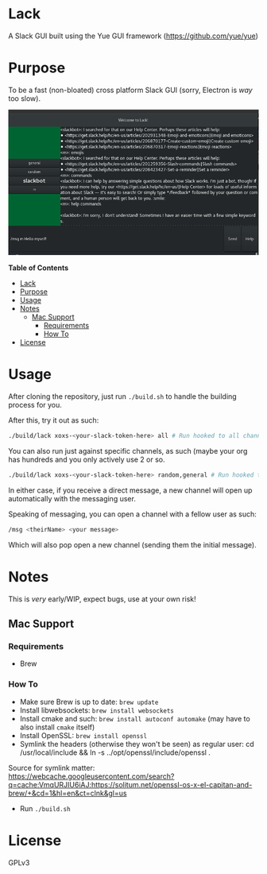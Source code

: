 # Lack

A Slack GUI built using the Yue GUI framework (https://github.com/yue/yue)

# Purpose

To be a fast (non-bloated) cross platform Slack GUI (sorry, Electron
is *way* too slow).

![Lack](https://raw.githubusercontent.com/ahungry/lack/master/lack.png)


<!-- markdown-toc start - Don't edit this section. Run M-x markdown-toc-refresh-toc -->
**Table of Contents**

- [Lack](#lack)
- [Purpose](#purpose)
- [Usage](#usage)
- [Notes](#notes)
    - [Mac Support](#mac-support)
        - [Requirements](#requirements)
        - [How To](#how-to)
- [License](#license)

<!-- markdown-toc end -->

# Usage

After cloning the repository, just run `./build.sh` to handle the
building process for you.

After this, try it out as such:

```sh
./build/lack xoxs-<your-slack-token-here> all # Run hooked to all channels
```

You can also run just against specific channels, as such (maybe your
org has hundreds and you only actively use 2 or so.

```sh
./build/lack xoxs-<your-slack-token-here> random,general # Run hooked to 2 channels
```

In either case, if you receive a direct message, a new channel will
open up automatically with the messaging user.

Speaking of messaging, you can open a channel with a fellow user as
such:

```sh
/msg <theirName> <your message>
```

Which will also pop open a new channel (sending them the initial message).

# Notes

This is *very* early/WIP, expect bugs, use at your own risk!

## Mac Support

### Requirements

* Brew

### How To

* Make sure Brew is up to date: `brew update`
* Install libwebsockets: `brew install websockets`
* Install cmake and such: `brew install autoconf automake` (may have to also install `cmake` itself)
* Install OpenSSL: `brew install openssl`
* Symlink the headers (otherwise they won't be seen) as regular user: cd /usr/local/include && ln -s ../opt/openssl/include/openssl .

Source for symlink matter: https://webcache.googleusercontent.com/search?q=cache:VmqURJIU6iAJ:https://solitum.net/openssl-os-x-el-capitan-and-brew/+&cd=1&hl=en&ct=clnk&gl=us

* Run `./build.sh`

# License

GPLv3
